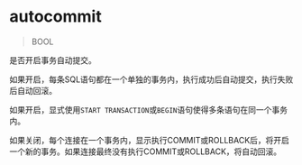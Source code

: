 # autocommit

> BOOL

是否开启事务自动提交。

如果开启，每条SQL语句都在一个单独的事务内，执行成功后自动提交，执行失败后自动回滚。

如果开启，显式使用`START TRANSACTION`或`BEGIN`语句使得多条语句在同一个事务内。

如果关闭，每个连接在一个事务内，显示执行COMMIT或ROLLBACK后，将开启一个新的事务。如果连接最终没有执行COMMIT或ROLLBACK，将自动回滚。
